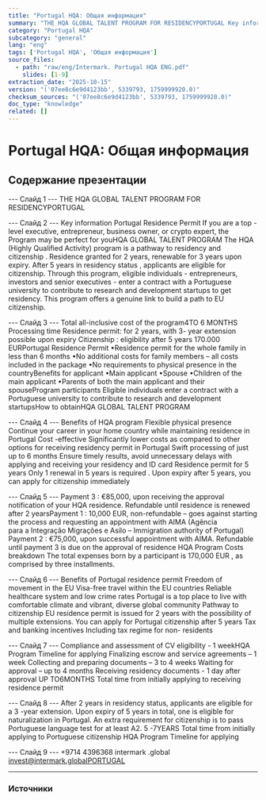 ```yaml
---
title: "Portugal HQA: Общая информация"
summary: "THE HQA GLOBAL TALENT PROGRAM FOR RESIDENCYPORTUGAL Key information Portugal Residence Permit If you are a top -level executive, entrepreneur, business"
category: "Portugal HQA"
subcategory: "general"
lang: "eng"
tags: ['Portugal HQA', 'Общая информация']
source_files:
  - path: "raw/eng/Intermark. Portugal HQA ENG.pdf"
    slides: [1-9]
extraction_date: "2025-10-15"
version: "('07ee8c6e9d4123bb', 5339793, 1759999920.0)"
checksum_sources: "('07ee8c6e9d4123bb', 5339793, 1759999920.0)"
doc_type: "knowledge"
related: []
---
```


# Portugal HQA: Общая информация

## Содержание презентации

--- Слайд 1 ---
THE HQA GLOBAL TALENT PROGRAM FOR RESIDENCYPORTUGAL

--- Слайд 2 ---
Key information Portugal Residence Permit
If you are a top -level executive, entrepreneur, business 
owner, or crypto expert, the Program may be perfect for youHQA GLOBAL TALENT PROGRAM
The HQA (Highly Qualified Activity) program is a pathway to residency 
and citizenship .
Residence granted for 2 years, renewable for 3 years upon expiry. After 5 years in residency status , applicants are eligible for citizenship. 
Through this program, eligible individuals - entrepreneurs, investors 
and senior executives  - enter a contract with a Portuguese university to 
contribute to research and development startups to get residency.
This program offers a genuine link to build a path to EU citizenship.

--- Слайд 3 ---
Total all-inclusive cost of the program4TO 6 MONTHS
Processing time
Residence permit: for 2 years, with 3- year extension possible upon expiry 
Citizenship : eligibility after 5 years
170.000 EURPortugal Residence Permit
•Residence permit for the whole family in less than 6 months
•No additional costs for family members – all costs included 
in the package
•No requirements to physical presence in the countryBenefits for applicant
•Main applicant
•Spouse
•Children  of the main applicant
•Parents  of both the main applicant and their spouseProgram participants
Eligible individuals enter a contract with a Portuguese 
university  to contribute to research and development startupsHow to obtainHQA GLOBAL TALENT PROGRAM

--- Слайд 4 ---
Benefits of
HQA program
Flexible physical presence
Continue your career in your home country 
while maintaining residence in Portugal
Cost -effective
Significantly lower costs as compared to other 
options for receiving residency permit in Portugal
Swift processing of just up to 6 months
Ensure timely results, avoid unnecessary delays with applying and receiving your residency and ID card
Residence permit for 5 years
Only 1 renewal in 5 years is required . Upon expiry after 5 years, 
you can apply for citizenship immediately

--- Слайд 5 ---
Payment 3 : €85,000, upon receiving the approval notification of your 
HQA residence. Refundable until residence is renewed after 2 yearsPayment 1 : 10,000 EUR, non-refundable –  goes against starting 
the process and requesting an appointment with AIMA (Agência  
para a Integração  Migrações  e Asilo  – Immigration authority of 
Portugal)
Payment 2 : €75,000, upon successful appointment with AIMA. 
Refundable until payment 3 is due on the approval of residence
HQA Program
Costs breakdown
The total expenses born by a participant is 170,000 EUR , as comprised by 
three installments.

--- Слайд 6 ---
Benefits of
Portugal residence permit
Freedom of movement in the EU
Visa-free travel within the EU countries
Reliable healthcare system and low crime rates
Portugal is a top place to live with comfortable climate 
and vibrant, diverse global community
Pathway to citizenship
EU residence permit is issued for 2 years with the possibility of multiple 
extensions. You can apply for Portugal citizenship after 5 years
Tax and banking incentives
Including tax regime for non- residents

--- Слайд 7 ---
Compliance and assessment of CV eligibility - 1 weekHQA Program
Timeline for applying 
Finalizing escrow and service agreements –  1 week
Collecting and preparing documents – 3 to 4 weeks
Waiting for approval –  up to 4 months
Receiving residency documents - 1 day after approval
UP TO6MONTHS
Total time from initially applying to receiving residence permit

--- Слайд 8 ---
After 2 years in residency status, applicants are eligible for a 3 -year 
extension. Upon expiry of 5 years in total, one is eligible for 
naturalization in Portugal.
An extra requirement for citizenship is to pass Portuguese language 
test for at least A2.
5 -7YEARS
Total time from initially applying to Portuguese citizenship 
HQA Program
Timeline for applying

--- Слайд 9 ---
+9714 4396368 intermark .global invest@intermark.globalPORTUGAL


---

### Источники
[^src1]: raw/Intermark. Portugal HQA ENG.pdf → слайды 1–9
